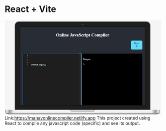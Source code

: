 # React + Vite

<div align="center">
  <img alt="Demo" src="./public/abc.png" />
</div>
Link:<a href = "https://manavonlinecompiler.netlify.app">https://manavonlinecompiler.netlify.app</a>
This project created using React to compile any javascript code (specific) and see its output.
